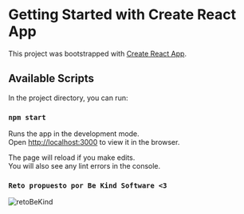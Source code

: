 # Getting Started with Create React App

This project was bootstrapped with [Create React App](https://github.com/facebook/create-react-app).

## Available Scripts

In the project directory, you can run:

### `npm start`

Runs the app in the development mode.\
Open [http://localhost:3000](http://localhost:3000) to view it in the browser.

The page will reload if you make edits.\
You will also see any lint errors in the console.

### `Reto propuesto por Be Kind Software <3 `
![retoBeKind](https://user-images.githubusercontent.com/56235608/117552531-86f3f680-b011-11eb-9faa-971d8881ac2a.png)

